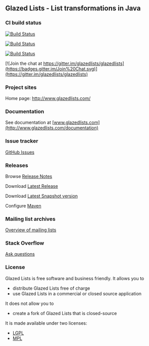 ## Glazed Lists - List transformations in Java

### CI build status

[![Build Status](https://travis-ci.org/glazedlists/glazedlists.svg?branch=master)](https://travis-ci.org/glazedlists/glazedlists)

[![Build Status](https://github.com/glazedlists/glazedlists/workflows/Java%20CI/badge.svg)](https://github.com/glazedlists/glazedlists/actions)

[![Build Status](https://dev.azure.com/glazedlists/glazedlists/_apis/build/status/glazedlists.glazedlists?branchName=master)](https://dev.azure.com/glazedlists/glazedlists/_build/latest?definitionId=1&branchName=master)

[![Join the chat at https://gitter.im/glazedlists/glazedlists](https://badges.gitter.im/Join%20Chat.svg)](https://gitter.im/glazedlists/glazedlists)

### Project sites

Home page: 		http://www.glazedlists.com/

### Documentation

See documentation at [www.glazedlists.com](http://www.glazedlists.com/documentation)

### Issue tracker

[GitHub Issues](https://github.com/glazedlists/glazedlists/issues)

### Releases

Browse [Release Notes](http://www.glazedlists.com/releases)

Download [Latest Release](http://repo1.maven.org/maven2/com/glazedlists/glazedlists/1.11.0/)

Download [Latest Snapshot version](https://oss.sonatype.org/content/repositories/snapshots/com/glazedlists/glazedlists/1.12.0-SNAPSHOT/)

Configure [Maven](http://www.glazedlists.com/Home/maven)

### Mailing list archives

[Overview of mailing lists](http://glazedlists.1045722.n5.nabble.com/GlazedLists-f3416377.subapps.html)

### Stack Overflow

[Ask questions](https://stackoverflow.com/questions/tagged/glazedlists)

### License

Glazed Lists is free software and business friendly. It allows you to

  * distribute Glazed Lists free of charge
  * use Glazed Lists in a commercial or closed source application

It does not allow you to

  * create a fork of Glazed Lists that is closed-source

It is made available under two licenses:

  * [LGPL](http://creativecommons.org/licenses/LGPL/2.1/)
  * [MPL](http://www.mozilla.org/MPL/)
